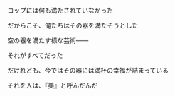 コップには何も満たされていなかった

だからこそ、俺たちはその器を満たそうとした

空の器を満たす様な芸術――

それがすべてだった

だけれども、今ではその器には満杯の幸福が詰まっている

それを人は、『美』と呼んだんだ
